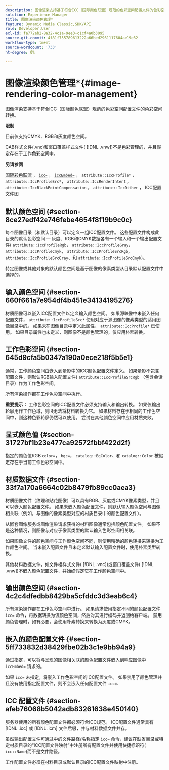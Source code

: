 ```yaml
---
description: 图像渲染支持基于符合ICC（国际颜色联盟）规范的色彩空间配置文件的色彩空间转换。
solution: Experience Manager
title: 图像渲染颜色管理*
feature: Dynamic Media Classic,SDK/API
role: Developer,User
exl-id: fa772ab2-8a32-4c1a-9ee3-c1cf4a0b3095
source-git-commit: 4f81f755789613222a66bed2961117604ae19e62
workflow-type: tm+mt
source-wordcount: '733'
ht-degree: 0%

---
```


# 图像渲染颜色管理*{#image-rendering-color-management}

图像渲染支持基于符合ICC（国际颜色联盟）规范的色彩空间配置文件的色彩空间转换。

**限制**

目前仅支持CMYK、RGB和灰度颜色空间。

CAB样式文件(.vnc)和窗口覆盖样式文件( [!DNL .vnw])不是色彩管理的，并且假定存在于工作色彩空间中。

**另请参阅**

[国际彩色联盟](https://www.color.org/index.xalter) ， [`icc=`](../../../../../ir-api/http-protocol/image-rendering-api-ref/c-ir-http-protocol-ref/c-ir-http-protocol-command-reference/r-ir-icc.md#reference-86a2fff3cef24982ad2063d977a16e06) ， [`iccEmbed=`](../../../../../ir-api/http-protocol/image-rendering-api-ref/c-ir-http-protocol-ref/c-ir-http-protocol-command-reference/r-ir-iccembed.md#reference-47a433138c7c4b29b9b29871b2491a7f) ， `attribute::IccProfile*` ， `attribute::IccProfileSrc*`， `attribute::IccRenderIntent` ， `attribute::IccBlackPointCompensation` ， `attribute::IccDither` ， ICC配置文件图

## 默认颜色空间 {#section-8ce27edf42e746febe4654f8f19b9c0c}

每个图像目录（和默认目录）可以定义一组ICC配置文件。 这些配置文件构成此目录的默认色彩空间 — 灰度、RGB和CMYK数据各有一个输入和一个输出配置文件( `attribute::IccProfileRgb`， `attribute::IccProfileGray`， `attribute::IccProfileCmyk`， `attribute::IccProfileSrcRgb`， `attribute::IccProfileSrcGray`、和 `attribute::IccProfileSrcCmyk`)。

特定图像或其他对象的默认颜色空间是基于图像的像素类型从目录默认配置文件中选择的。

## 输入颜色空间 {#section-660f661a7e954df4b451e34134195276}

材质图像可以嵌入ICC配置文件以定义输入颜色空间。 如果源映像中未嵌入任何配置文件， `attribute::IccProfileSrc*` 使用对应于源图像的像素类型的适用图像目录中的。 如果未在图像目录中定义此属性， `attribute::IccProfile*` 已使用。 如果目录属性也未定义，则图像不是颜色管理的，仅应用朴素转换。

## 工作色彩空间 {#section-645d9cfa5b0347a190a0ece218f5b5e1}

通常，工作颜色空间由嵌入到晕影中的ICC颜色配置文件定义。 如果晕影不包含配置文件，则默认RGB输入配置文件( `attribute::IccProfileSrcRgb` （包含会话目录）作为工作色彩空间。

所有渲染操作都在工作色彩空间中执行。

**重要提示：** 工作色彩空间的ICC配置文件必须支持输入和输出转换。 如果仅输出轮廓用作工作色域，则IR无法将材料转换为它。 如果材料存在于相同的工作色空间中，则这种色彩轮廓仍然可以使用。 尝试在其他颜色空间中应用材质失败。

## 显式颜色值 {#section-31727bf1b23e477ca92572fbbf422d2f}

指定的颜色值RGB `color=`， `bgc=`， `catalog::BgColor`、和 `catalog::Color` 被假定存在于当前工作色彩空间中。

## 材质数据文件 {#section-33f7a170a6664c02b8479fb89cc0aea3}

材质图像文件（纹理和贴花图像）可以具有RGB、灰度或CMYK像素类型，并且可以嵌入颜色配置文件。 如果未嵌入颜色配置文件，则默认输入颜色空间与图像相关联（例如，与图像的像素类型对应的材质目录中的颜色配置文件）。

从嵌套图像服务或图像渲染请求获得的材料图像通常包括颜色配置文件。 如果不是这种情况，则图像与对应于像素类型的默认输入色彩空间相关联。

如果图像文件的颜色空间与工作颜色空间不同，则使用精确的颜色转换来转换为工作颜色空间。 当未嵌入配置文件且未定义默认输入配置文件时，使用朴素类型转换。

其他材料数据文件，如文件柜样式文件( [!DNL .vnc])或窗口覆盖文件( [!DNL .vnw])不嵌入颜色配置文件，并始终假定它在工作颜色空间中。

## 输出颜色空间 {#section-4c2c4dfedbb8429ba5cfddc3d3eab6c4}

所有渲染操作都在工作色彩空间中进行。 如果请求使用指定不同的颜色配置文件 `icc=` 命令，将数据转换为该颜色空间，然后对其进行编码并返回给客户端。 禁用颜色管理时，如有必要，会使用朴素转换来转换为灰度或CMYK。

## 嵌入的颜色配置文件 {#section-5ff733832d38429fbe02b3c1e9bb94a9}

通过指定，可以将与呈现的图像相关联的颜色配置文件嵌入到响应图像中 `iccEmbed=` 请求的。

如果 `icc=` 未指定，将嵌入工作色彩空间的ICC配置文件。 如果禁用了颜色管理并且没有使用指定配置文件，则不会嵌入任何配置文件 `icc=`.

## ICC 配置文件 {#section-afeb76068b5042adb83261638e450140}

服务器使用的所有颜色配置文件都必须符合ICC规范。 ICC配置文件通常具有 [!DNL .icc] 或 [!DNL .icm] 文件后缀，并与材料数据文件共存。

虽然输出配置文件可通过中的文件路径/名称指定 `icc=` 命令，建议在缺省目录或特定材质目录的“ICC配置文件映射”中注册所有配置文件并使用快捷标识符( `icc::Name`)而不是文件路径。

工作配置文件必须在材料目录或默认目录的ICC配置文件映射中注册。
